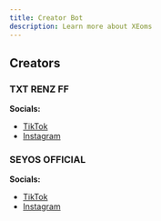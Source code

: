 ```yaml
---
title: Creator Bot
description: Learn more about XEoms
---
```


## Creators

### TXT RENZ FF
**Socials:**
- [TikTok](https://www.tiktok.com/@4rnz_eliteee)  
- [Instagram](https://www.instagram.com/yourprofile)

### SEYOS OFFICIAL
**Socials:**
- [TikTok](https://www.tiktok.com/@seyos_official)  
- [Instagram](https://www.instagram.com/seyos_official)